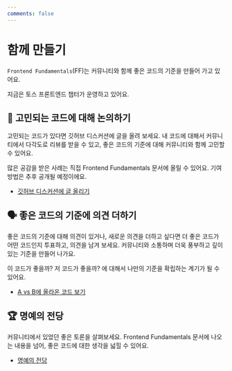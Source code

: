 ```yaml
---
comments: false
---
```


# 함께 만들기

`Frontend Fundamentals`(FF)는 커뮤니티와 함께 좋은 코드의 기준을 만들어 가고 있어요.

지금은 토스 프론트엔드 챕터가 운영하고 있어요.

## 🙋 고민되는 코드에 대해 논의하기

고민되는 코드가 있다면 깃허브 디스커션에 글을 올려 보세요.
내 코드에 대해서 커뮤니티에서 다각도로 리뷰를 받을 수 있고, 좋은 코드의 기준에 대해 커뮤니티와 함께 고민할 수 있어요.

많은 공감을 받은 사례는 직접 Frontend Fundamentals 문서에 올릴 수 있어요. 기여 방법은 추후 공개될 예정이에요.

- [깃허브 디스커션에 글 올리기](https://github.com/toss/frontend-fundamentals/discussions)

## 🗣️ 좋은 코드의 기준에 의견 더하기

좋은 코드의 기준에 대해 의견이 있거나, 새로운 의견을 더하고 싶다면 더 좋은 코드가 어떤 코드인지 투표하고, 의견을 남겨 보세요.
커뮤니티와 소통하며 더욱 풍부하고 깊이 있는 기준을 만들어 나가요.

이 코드가 좋을까? 저 코드가 좋을까? 에 대해서 나만의 기준을 확립하는 계기가 될 수 있어요.

- [A vs B에 올라온 코드 보기](https://github.com/toss/frontend-fundamentals/discussions/categories/a-vs-b)

## 🏆 명예의 전당

커뮤니티에서 있었던 좋은 토론을 살펴보세요. Frontend Fundamentals 문서에 나오는 내용을 넘어, 좋은 코드에 대한 생각을 넓힐 수 있어요.

- [명예의 전당](/code/community/good-discussions)
